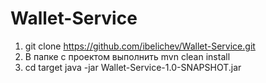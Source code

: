 # Wallet-Service

1. git clone https://github.com/ibelichev/Wallet-Service.git
2. В папке с проектом выполнить mvn clean install
3. cd target java -jar Wallet-Service-1.0-SNAPSHOT.jar
